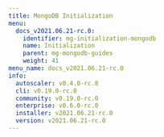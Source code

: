 ```yaml
---
title: MongoDB Initialization
menu:
  docs_v2021.06.21-rc.0:
    identifier: mg-initialization-mongodb
    name: Initialization
    parent: mg-mongodb-guides
    weight: 41
menu_name: docs_v2021.06.21-rc.0
info:
  autoscaler: v0.4.0-rc.0
  cli: v0.19.0-rc.0
  community: v0.19.0-rc.0
  enterprise: v0.6.0-rc.0
  installer: v2021.06.21-rc.0
  version: v2021.06.21-rc.0
---
```


